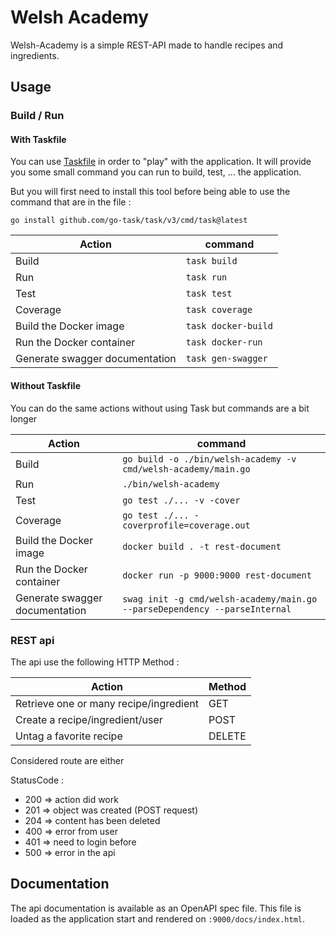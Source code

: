 # Welsh Academy

Welsh-Academy is a simple REST-API made to handle recipes and ingredients.

## Usage

### Build / Run

#### With Taskfile

You can use [Taskfile](https://taskfile.dev/) in order to "play" with the application. 
It will provide you some small command you can run to build, test, ... the application.

But you will first need to install this tool before being able to use the command that are in the file :

`go install github.com/go-task/task/v3/cmd/task@latest`

Action | command
--- | ---
Build| `task build`
Run| `task run`
Test | `task test`
Coverage | `task coverage`
Build the Docker image | `task docker-build`
Run the Docker container | `task docker-run`
Generate swagger documentation | `task gen-swagger`

#### Without Taskfile

You can do the same actions without using Task but commands are a bit longer

Action | command
--- | ---
Build| `go build -o ./bin/welsh-academy -v cmd/welsh-academy/main.go`
Run| `./bin/welsh-academy`
Test | `go test ./... -v -cover`
Coverage | `go test ./... -coverprofile=coverage.out`
Build the Docker image | `docker build . -t rest-document`
Run the Docker container | `docker run -p 9000:9000 rest-document`
Generate swagger documentation | `swag init -g cmd/welsh-academy/main.go --parseDependency --parseInternal`

### REST api

The api use the following HTTP Method :

Action | Method 
--- | ---
Retrieve one or many recipe/ingredient | GET
Create a recipe/ingredient/user | POST
Untag a favorite recipe | DELETE

Considered route are either

StatusCode :
- 200 => action did work
- 201 => object was created (POST request)
- 204 => content has been deleted
- 400 => error from user 
- 401 => need to login before
- 500 => error in the api


## Documentation

The api documentation is available as an OpenAPI spec file. 
This file is loaded as the application start and rendered on `:9000/docs/index.html`.


